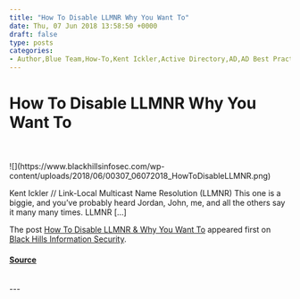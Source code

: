 ```yaml
---
title: "How To Disable LLMNR Why You Want To"
date: Thu, 07 Jun 2018 13:58:50 +0000
draft: false
type: posts
categories: 
- Author,Blue Team,How-To,Kent Ickler,Active Directory,AD,AD Best Practices,Best Practices,Link Layer Multicast Name Resolution,LLMNR,network
---
```

# How To Disable LLMNR Why You Want To

<br/>

<br/>
![](https://www.blackhillsinfosec.com/wp-content/uploads/2018/06/00307_06072018_HowToDisableLLMNR.png)

Kent Ickler // Link-Local Multicast Name Resolution (LLMNR) This one is a biggie, and you’ve probably heard Jordan, John, me, and all the others say it many many times. LLMNR \[…\]

The post [How To Disable LLMNR & Why You Want To](https://www.blackhillsinfosec.com/how-to-disable-llmnr-why-you-want-to/) appeared first on [Black Hills Information Security](https://www.blackhillsinfosec.com).

#### [Source](https://www.blackhillsinfosec.com/how-to-disable-llmnr-why-you-want-to/)

<br/>
---
